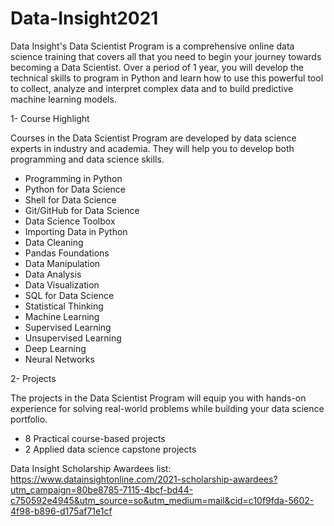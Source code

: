 # Data-Insight2021
Data Insight's Data Scientist Program is a comprehensive online data science training that covers all that you need to begin your journey towards becoming a Data Scientist. Over a period of 1 year, you will develop the technical skills to program in Python and learn how to use this powerful tool to collect, analyze and interpret complex data and to build predictive machine learning models.

1- Course Highlight

Courses in the Data Scientist Program are developed by data science experts in industry and academia. They will help you to develop both programming and data science skills.

- Programming in Python
- Python for Data Science
- Shell for Data Science
- Git/GitHub for Data Science
- Data Science Toolbox
- Importing Data in Python
- Data Cleaning
- Pandas Foundations
- Data Manipulation
- Data Analysis
- Data Visualization
- SQL for Data Science
- Statistical Thinking
- Machine Learning
- Supervised Learning
- Unsupervised Learning
- Deep Learning
- Neural Networks

2- Projects

The projects in the Data Scientist Program will equip you with hands-on experience for solving real-world problems while building your data science portfolio.

- 8 Practical course-based projects
- 2 Applied data science capstone projects

Data Insight Scholarship Awardees list: https://www.datainsightonline.com/2021-scholarship-awardees?utm_campaign=80be8785-7115-4bcf-bd44-c750592e4945&utm_source=so&utm_medium=mail&cid=c10f9fda-5602-4f98-b896-d175af71e1cf
